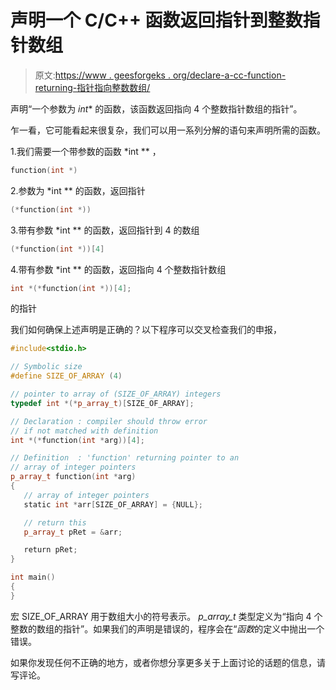 # 声明一个 C/C++ 函数返回指针到整数指针数组

> 原文:[https://www . geesforgeks . org/declare-a-cc-function-returning-指针指向整数数组/](https://www.geeksforgeeks.org/declare-a-cc-function-returning-pointer-to-array-of-integers/)

声明“一个参数为 *int** 的函数，该函数返回指向 4 个整数指针数组的指针”。

乍一看，它可能看起来很复杂，我们可以用一系列分解的语句来声明所需的函数。

1.我们需要一个带参数的函数 *int ** ，

```cpp
function(int *)
```

2.参数为 *int ** 的函数，返回指针

```cpp
(*function(int *))
```

3.带有参数 *int ** 的函数，返回指针到 4 的数组

```cpp
(*function(int *))[4]
```

4.带有参数 *int ** 的函数，返回指向 4 个整数指针数组

```cpp
int *(*function(int *))[4];
```

的指针

我们如何确保上述声明是正确的？以下程序可以交叉检查我们的申报，

```cpp
#include<stdio.h>

// Symbolic size
#define SIZE_OF_ARRAY (4)

// pointer to array of (SIZE_OF_ARRAY) integers
typedef int *(*p_array_t)[SIZE_OF_ARRAY];

// Declaration : compiler should throw error
// if not matched with definition
int *(*function(int *arg))[4];

// Definition  : 'function' returning pointer to an
// array of integer pointers
p_array_t function(int *arg)
{
   // array of integer pointers
   static int *arr[SIZE_OF_ARRAY] = {NULL};

   // return this
   p_array_t pRet = &arr;

   return pRet;
}

int main()
{          
}
```

宏 SIZE_OF_ARRAY 用于数组大小的符号表示。 *p_array_t* 类型定义为“指向 4 个整数的数组的指针”。如果我们的声明是错误的，程序会在“*函数*的定义中抛出一个错误。

如果你发现任何不正确的地方，或者你想分享更多关于上面讨论的话题的信息，请写评论。